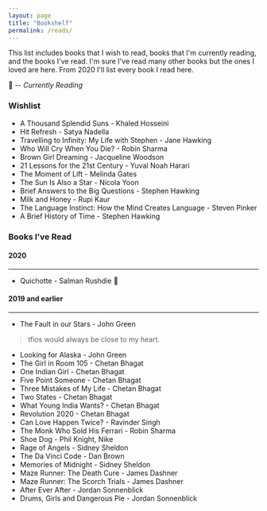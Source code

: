 ```yaml
---
layout: page
title: "Bookshelf"
permalink: /reads/
---
```

This list includes books that I wish to read, books that I'm currently reading, and the books I've read. I'm sure I've read many other books but the ones I loved are here. From 2020 I'll list every book I read here.

:green_book: -- <i>Currently Reading</i>

### Wishlist
* A Thousand Splendid Suns - Khaled Hosseini
* Hit Refresh - Satya Nadella
* Travelling to Infinity: My Life with Stephen - Jane Hawking
* Who Will Cry When You Die? - Robin Sharma
* Brown Girl Dreaming - Jacqueline Woodson
* 21 Lessons for the 21st Century - Yuval Noah Harari
* The Moment of Lift - Melinda Gates
* The Sun Is Also a Star - Nicola Yoon
* Brief Answers to the Big Questions - Stephen Hawking
* Milk and Honey - Rupi Kaur
* The Language Instinct: How the Mind Creates Language - Steven Pinker
* A Brief History of Time - Stephen Hawking

### Books I've Read
#### 2020
---
* Quichotte - Salman Rushdie :green_book:

#### 2019 and earlier
---
* The Fault in our Stars - John Green
> tfios would always be close to my heart.

* Looking for Alaska - John Green
* The Girl in Room 105 - Chetan Bhagat
* One Indian Girl - Chetan Bhagat
* Five Point Someone - Chetan Bhagat
* Three Mistakes of My Life - Chetan Bhagat
* Two States - Chetan Bhagat
* What Young India Wants? - Chetan Bhagat
* Revolution 2020 - Chetan Bhagat
* Can Love Happen Twice? - Ravinder Singh
* The Monk Who Sold His Ferrari - Robin Sharma
* Shoe Dog - Phil Knight, Nike
* Rage of Angels - Sidney Sheldon
* The Da Vinci Code - Dan Brown
* Memories of Midnight - Sidney Sheldon
* Maze Runner: The Death Cure - James Dashner
* Maze Runner: The Scorch Trials - James Dashner
* After Ever After - Jordan Sonnenblick
* Drums, Girls and Dangerous Pie - Jordan Sonnenblick
